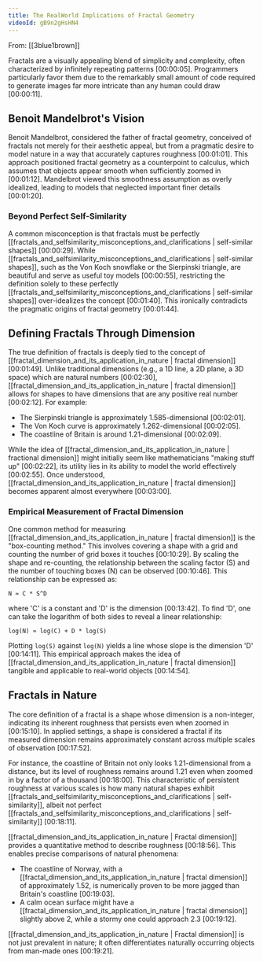 ```yaml
---
title: The RealWorld Implications of Fractal Geometry
videoId: gB9n2gHsHN4
---
```


From: [[3blue1brown]] <br/> 

Fractals are a visually appealing blend of simplicity and complexity, often characterized by infinitely repeating patterns <a class="yt-timestamp" data-t="00:00:05">[00:00:05]</a>. Programmers particularly favor them due to the remarkably small amount of code required to generate images far more intricate than any human could draw <a class="yt-timestamp" data-t="00:00:11">[00:00:11]</a>.

## Benoit Mandelbrot's Vision

Benoit Mandelbrot, considered the father of fractal geometry, conceived of fractals not merely for their aesthetic appeal, but from a pragmatic desire to model nature in a way that accurately captures roughness <a class="yt-timestamp" data-t="00:01:01">[00:01:01]</a>. This approach positioned fractal geometry as a counterpoint to calculus, which assumes that objects appear smooth when sufficiently zoomed in <a class="yt-timestamp" data-t="00:01:12">[00:01:12]</a>. Mandelbrot viewed this smoothness assumption as overly idealized, leading to models that neglected important finer details <a class="yt-timestamp" data-t="00:01:20">[00:01:20]</a>.

### Beyond Perfect Self-Similarity

A common misconception is that fractals must be perfectly [[fractals_and_selfsimilarity_misconceptions_and_clarifications | self-similar shapes]] <a class="yt-timestamp" data-t="00:00:29">[00:00:29]</a>. While [[fractals_and_selfsimilarity_misconceptions_and_clarifications | self-similar shapes]], such as the Von Koch snowflake or the Sierpinski triangle, are beautiful and serve as useful toy models <a class="yt-timestamp" data-t="00:00:55">[00:00:55]</a>, restricting the definition solely to these perfectly [[fractals_and_selfsimilarity_misconceptions_and_clarifications | self-similar shapes]] over-idealizes the concept <a class="yt-timestamp" data-t="00:01:40">[00:01:40]</a>. This ironically contradicts the pragmatic origins of fractal geometry <a class="yt-timestamp" data-t="00:01:44">[00:01:44]</a>.

## Defining Fractals Through Dimension

The true definition of fractals is deeply tied to the concept of [[fractal_dimension_and_its_application_in_nature | fractal dimension]] <a class="yt-timestamp" data-t="00:01:49">[00:01:49]</a>. Unlike traditional dimensions (e.g., a 1D line, a 2D plane, a 3D space) which are natural numbers <a class="yt-timestamp" data-t="00:02:30">[00:02:30]</a>, [[fractal_dimension_and_its_application_in_nature | fractal dimension]] allows for shapes to have dimensions that are any positive real number <a class="yt-timestamp" data-t="00:02:12">[00:02:12]</a>. For example:
*   The Sierpinski triangle is approximately 1.585-dimensional <a class="yt-timestamp" data-t="00:02:01">[00:02:01]</a>.
*   The Von Koch curve is approximately 1.262-dimensional <a class="yt-timestamp" data-t="00:02:05">[00:02:05]</a>.
*   The coastline of Britain is around 1.21-dimensional <a class="yt-timestamp" data-t="00:02:09">[00:02:09]</a>.

While the idea of [[fractal_dimension_and_its_application_in_nature | fractional dimension]] might initially seem like mathematicians "making stuff up" <a class="yt-timestamp" data-t="00:02:22">[00:02:22]</a>, its utility lies in its ability to model the world effectively <a class="yt-timestamp" data-t="00:02:55">[00:02:55]</a>. Once understood, [[fractal_dimension_and_its_application_in_nature | fractal dimension]] becomes apparent almost everywhere <a class="yt-timestamp" data-t="00:03:00">[00:03:00]</a>.

### Empirical Measurement of Fractal Dimension

One common method for measuring [[fractal_dimension_and_its_application_in_nature | fractal dimension]] is the "box-counting method." This involves covering a shape with a grid and counting the number of grid boxes it touches <a class="yt-timestamp" data-t="00:10:29">[00:10:29]</a>. By scaling the shape and re-counting, the relationship between the scaling factor (S) and the number of touching boxes (N) can be observed <a class="yt-timestamp" data-t="00:10:46">[00:10:46]</a>. This relationship can be expressed as:

```
N ≈ C * S^D
```
where 'C' is a constant and 'D' is the dimension <a class="yt-timestamp" data-t="00:13:42">[00:13:42]</a>. To find 'D', one can take the logarithm of both sides to reveal a linear relationship:

```
log(N) ≈ log(C) + D * log(S)
```
Plotting `log(S)` against `log(N)` yields a line whose slope is the dimension 'D' <a class="yt-timestamp" data-t="00:14:11">[00:14:11]</a>. This empirical approach makes the idea of [[fractal_dimension_and_its_application_in_nature | fractal dimension]] tangible and applicable to real-world objects <a class="yt-timestamp" data-t="00:14:54">[00:14:54]</a>.

## Fractals in Nature

The core definition of a fractal is a shape whose dimension is a non-integer, indicating its inherent roughness that persists even when zoomed in <a class="yt-timestamp" data-t="00:15:10">[00:15:10]</a>. In applied settings, a shape is considered a fractal if its measured dimension remains approximately constant across multiple scales of observation <a class="yt-timestamp" data-t="00:17:52">[00:17:52]</a>.

For instance, the coastline of Britain not only looks 1.21-dimensional from a distance, but its level of roughness remains around 1.21 even when zoomed in by a factor of a thousand <a class="yt-timestamp" data-t="00:18:00">[00:18:00]</a>. This characteristic of persistent roughness at various scales is how many natural shapes exhibit [[fractals_and_selfsimilarity_misconceptions_and_clarifications | self-similarity]], albeit not perfect [[fractals_and_selfsimilarity_misconceptions_and_clarifications | self-similarity]] <a class="yt-timestamp" data-t="00:18:11">[00:18:11]</a>.

[[fractal_dimension_and_its_application_in_nature | Fractal dimension]] provides a quantitative method to describe roughness <a class="yt-timestamp" data-t="00:18:56">[00:18:56]</a>. This enables precise comparisons of natural phenomena:
*   The coastline of Norway, with a [[fractal_dimension_and_its_application_in_nature | fractal dimension]] of approximately 1.52, is numerically proven to be more jagged than Britain's coastline <a class="yt-timestamp" data-t="00:19:03">[00:19:03]</a>.
*   A calm ocean surface might have a [[fractal_dimension_and_its_application_in_nature | fractal dimension]] slightly above 2, while a stormy one could approach 2.3 <a class="yt-timestamp" data-t="00:19:12">[00:19:12]</a>.

[[fractal_dimension_and_its_application_in_nature | Fractal dimension]] is not just prevalent in nature; it often differentiates naturally occurring objects from man-made ones <a class="yt-timestamp" data-t="00:19:21">[00:19:21]</a>.